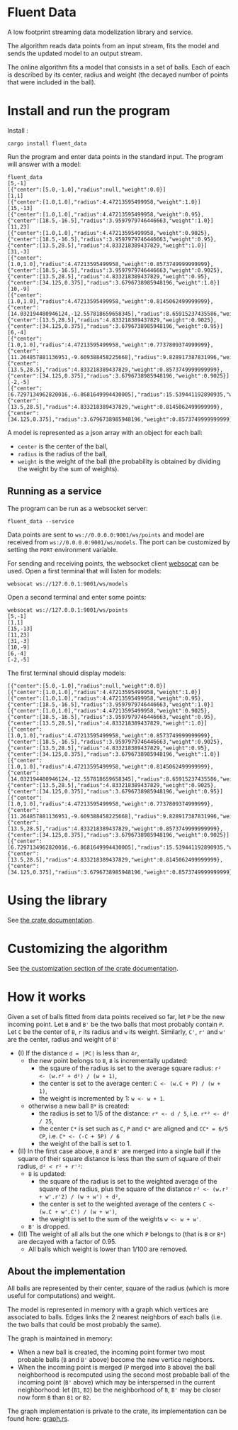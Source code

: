 # Fluent Data

A low footprint streaming data modelization library and service.

The algorithm reads data points from an input stream, fits the model and sends the updated model to an output stream.

The online algorithm fits a model that consists in a set of balls. Each of each is described by its center, radius and weight
(the decayed number of points that were included in the ball).

# Install and run the program
Install :
```
cargo install fluent_data
```

Run the program and enter data points in the standard input. The program will answer with a model:
```
fluent_data
[5,-1]
[{"center":[5.0,-1.0],"radius":null,"weight":0.0}]
[1,1]
[{"center":[1.0,1.0],"radius":4.47213595499958,"weight":1.0}]
[15,-13]
[{"center":[1.0,1.0],"radius":4.47213595499958,"weight":0.95},{"center":[18.5,-16.5],"radius":3.9597979746446663,"weight":1.0}]
[11,23]
[{"center":[1.0,1.0],"radius":4.47213595499958,"weight":0.9025},{"center":[18.5,-16.5],"radius":3.9597979746446663,"weight":0.95},{"center":[13.5,28.5],"radius":4.833218389437829,"weight":1.0}]
[31,-3]    
[{"center":[1.0,1.0],"radius":4.47213595499958,"weight":0.8573749999999999},{"center":[18.5,-16.5],"radius":3.9597979746446663,"weight":0.9025},{"center":[13.5,28.5],"radius":4.833218389437829,"weight":0.95},{"center":[34.125,0.375],"radius":3.6796738985948196,"weight":1.0}]
[10,-9]    
[{"center":[1.0,1.0],"radius":4.47213595499958,"weight":0.8145062499999999},{"center":[14.032194480946124,-12.557818659658345],"radius":8.65915237435586,"weight":1.9024999999999999},{"center":[13.5,28.5],"radius":4.833218389437829,"weight":0.9025},{"center":[34.125,0.375],"radius":3.6796738985948196,"weight":0.95}]
[6,-4]
[{"center":[1.0,1.0],"radius":4.47213595499958,"weight":0.7737809374999999},{"center":[11.264857881136951,-9.609388458225668],"radius":9.828917387831996,"weight":2.9025},{"center":[13.5,28.5],"radius":4.833218389437829,"weight":0.8573749999999999},{"center":[34.125,0.375],"radius":3.6796738985948196,"weight":0.9025}]
[-2,-5]
[{"center":[6.7297134962820016,-6.8681649994430005],"radius":15.539441192890935,"weight":4.6762809375},{"center":[13.5,28.5],"radius":4.833218389437829,"weight":0.8145062499999999},{"center":[34.125,0.375],"radius":3.6796738985948196,"weight":0.8573749999999999}]
```

A model is represented as a json array with an object for each ball:
 - `center` is the center of the ball,
 - `radius` is the radius of the ball,
 - `weight` is the weight of the ball (the probability is obtained by dividing the weight by the sum of weights).
 
## Running as a service
The program can be run as a websocket server:
```
fluent_data --service
```
Data points are sent to `ws://0.0.0.0:9001/ws/points` and model are received from `ws://0.0.0.0:9001/ws/models`.
The port can be customized by setting the `PORT` environment variable.

For sending and receiving points, the websocket client [websocat](https://crates.io/crates/websocat) can be used.
Open a first terminal that will listen for models:
```
websocat ws://127.0.0.1:9001/ws/models
```
Open a second terminal and enter some points:
```
websocat ws://127.0.0.1:9001/ws/points
[5,-1]
[1,1]
[15,-13]
[11,23]
[31,-3]    
[10,-9]    
[6,-4]
[-2,-5]
```
The first terminal should display models:
```
[{"center":[5.0,-1.0],"radius":null,"weight":0.0}]
[{"center":[1.0,1.0],"radius":4.47213595499958,"weight":1.0}]
[{"center":[1.0,1.0],"radius":4.47213595499958,"weight":0.95},{"center":[18.5,-16.5],"radius":3.9597979746446663,"weight":1.0}]
[{"center":[1.0,1.0],"radius":4.47213595499958,"weight":0.9025},{"center":[18.5,-16.5],"radius":3.9597979746446663,"weight":0.95},{"center":[13.5,28.5],"radius":4.833218389437829,"weight":1.0}]
[{"center":[1.0,1.0],"radius":4.47213595499958,"weight":0.8573749999999999},{"center":[18.5,-16.5],"radius":3.9597979746446663,"weight":0.9025},{"center":[13.5,28.5],"radius":4.833218389437829,"weight":0.95},{"center":[34.125,0.375],"radius":3.6796738985948196,"weight":1.0}]
[{"center":[1.0,1.0],"radius":4.47213595499958,"weight":0.8145062499999999},{"center":[14.032194480946124,-12.557818659658345],"radius":8.65915237435586,"weight":1.9024999999999999},{"center":[13.5,28.5],"radius":4.833218389437829,"weight":0.9025},{"center":[34.125,0.375],"radius":3.6796738985948196,"weight":0.95}]
[{"center":[1.0,1.0],"radius":4.47213595499958,"weight":0.7737809374999999},{"center":[11.264857881136951,-9.609388458225668],"radius":9.828917387831996,"weight":2.9025},{"center":[13.5,28.5],"radius":4.833218389437829,"weight":0.8573749999999999},{"center":[34.125,0.375],"radius":3.6796738985948196,"weight":0.9025}]
[{"center":[6.7297134962820016,-6.8681649994430005],"radius":15.539441192890935,"weight":4.6762809375},{"center":[13.5,28.5],"radius":4.833218389437829,"weight":0.8145062499999999},{"center":[34.125,0.375],"radius":3.6796738985948196,"weight":0.8573749999999999}]
```
 
# Using the library

See [the crate documentation](https://docs.rs/fluent_data/latest/fluent_data/).

# Customizing the algorithm

See [the customization section of the crate documentation](https://docs.rs/fluent_data/latest/fluent_data/index.html#customization).

# How it works
Given a set of balls fitted from data points received so far, let `P` be the new incoming point.
 Let `B` and `B'` be the two balls that most probably contain `P`. Let `C` be the center of `B`, `r` its radius and `w` its weight. Similarly, `C'`, `r'` and `w'` are the center, radius and weight of `B'`
 - (I) If the distance `d = |PC|` is less than `4r`,
   - the new point belongs to `B`, `B` is incrementally updated:
      - the sqaure of the radius is set to the average square radius: `r² <- (w.r² + d²) / (w + 1)`,
      - the center is set to the average center: `C <- (w.C + P) / (w + 1)`,
      - the weight is incremented by 1: `w <- w + 1`.
   - otherwise a new ball `B*` is created:
      - the radius is set to 1/5 of the distance: `r* <- d / 5`, i.e. `r*² <- d² / 25`,
      - the center `C*` is set such as `C`, `P` and `C*` are aligned and `CC* = 6/5 CP`, i.e. `C* <- (-C + 5P) / 6`
      - the weight of the ball is set to 1.
 - (II) In the first case above, `B` and `B'` are merged into a single ball
        if the square of their square distance is less than the sum of square of their radius, `d² < r² + r'²`:
   - `B` is updated:
      - the square of the radius is set to the weighted average of the square of the radius, plus the square of the distance `r² <- (w.r² + w'.r'2) / (w + w') + d²`,
      - the center is set to the weighted average of the centers `C <- (w.C + w'.C') / (w + w')`,
      - the weight is set to the sum of the weights `w <- w + w'`.
   - `B'` is dropped.
 - (III) The weight of all alls but the one which `P` belongs to (that is `B` or `B*`) are decayed with a factor of 0.95.
   - All balls which weight is lower than 1/100 are removed.
 
## About the implementation
All balls are represented by their center, square of the radius (which is more useful for computations) and weight.

The model is represented in memory with a graph which vertices are associated to balls.
Edges links the 2 nearest neighbors of each balls (i.e. the two balls that could be most probably the same).

The graph is maintained in memory:
 - When a new ball is created, the incoming point former two most probable balls (`B` and `B'` above) become the new vertice neighbors.
 - When the incoming point is merged (`P` merged into `B` above) the ball neighborhood is recomputed using
   the second most probable ball of the incoming point (`B'` above) which may be interspersed in the current neighborhood:
   let (`B1`, `B2`) be the neighborhood of `B`, `B'` may be closer now form `B` than `B1` or `B2`.
   
The graph implementation is private to the crate, its implementation can be found here: [graph.rs](https://github.com/ydarma/fluent_data/blob/main/src/graph.rs).